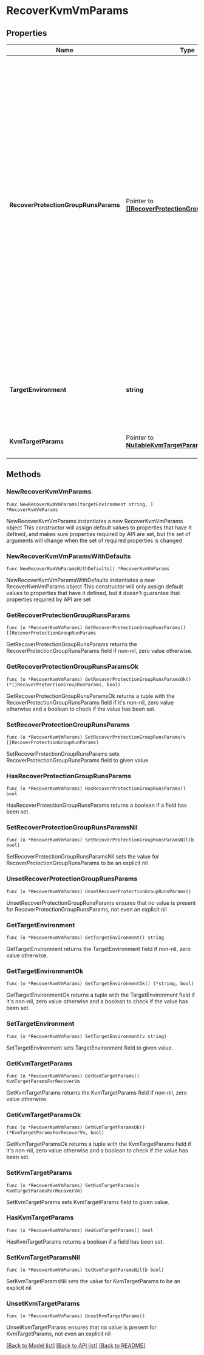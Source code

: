 # RecoverKvmVmParams

## Properties

Name | Type | Description | Notes
------------ | ------------- | ------------- | -------------
**RecoverProtectionGroupRunsParams** | Pointer to [**[]RecoverProtectionGroupRunParams**](RecoverProtectionGroupRunParams.md) | Specifies the Protection Group Runs params to recover. All the VM&#39;s that are successfully backed up by specified Runs will be recovered. This can be specified along with individual snapshots of VMs. User has to make sure that specified Object snapshots and Protection Group Runs should not have any intersection. For example, user cannot specify multiple Runs which has same Object or an Object snapshot and a Run which has same Object&#39;s snapshot. | [optional] 
**TargetEnvironment** | **string** | Specifies the environment of the recovery target. The corresponding params below must be filled out. | 
**KvmTargetParams** | Pointer to [**NullableKvmTargetParamsForRecoverVm**](KvmTargetParamsForRecoverVm.md) | Specifies the params for recovering to a KVM target. | [optional] 

## Methods

### NewRecoverKvmVmParams

`func NewRecoverKvmVmParams(targetEnvironment string, ) *RecoverKvmVmParams`

NewRecoverKvmVmParams instantiates a new RecoverKvmVmParams object
This constructor will assign default values to properties that have it defined,
and makes sure properties required by API are set, but the set of arguments
will change when the set of required properties is changed

### NewRecoverKvmVmParamsWithDefaults

`func NewRecoverKvmVmParamsWithDefaults() *RecoverKvmVmParams`

NewRecoverKvmVmParamsWithDefaults instantiates a new RecoverKvmVmParams object
This constructor will only assign default values to properties that have it defined,
but it doesn't guarantee that properties required by API are set

### GetRecoverProtectionGroupRunsParams

`func (o *RecoverKvmVmParams) GetRecoverProtectionGroupRunsParams() []RecoverProtectionGroupRunParams`

GetRecoverProtectionGroupRunsParams returns the RecoverProtectionGroupRunsParams field if non-nil, zero value otherwise.

### GetRecoverProtectionGroupRunsParamsOk

`func (o *RecoverKvmVmParams) GetRecoverProtectionGroupRunsParamsOk() (*[]RecoverProtectionGroupRunParams, bool)`

GetRecoverProtectionGroupRunsParamsOk returns a tuple with the RecoverProtectionGroupRunsParams field if it's non-nil, zero value otherwise
and a boolean to check if the value has been set.

### SetRecoverProtectionGroupRunsParams

`func (o *RecoverKvmVmParams) SetRecoverProtectionGroupRunsParams(v []RecoverProtectionGroupRunParams)`

SetRecoverProtectionGroupRunsParams sets RecoverProtectionGroupRunsParams field to given value.

### HasRecoverProtectionGroupRunsParams

`func (o *RecoverKvmVmParams) HasRecoverProtectionGroupRunsParams() bool`

HasRecoverProtectionGroupRunsParams returns a boolean if a field has been set.

### SetRecoverProtectionGroupRunsParamsNil

`func (o *RecoverKvmVmParams) SetRecoverProtectionGroupRunsParamsNil(b bool)`

 SetRecoverProtectionGroupRunsParamsNil sets the value for RecoverProtectionGroupRunsParams to be an explicit nil

### UnsetRecoverProtectionGroupRunsParams
`func (o *RecoverKvmVmParams) UnsetRecoverProtectionGroupRunsParams()`

UnsetRecoverProtectionGroupRunsParams ensures that no value is present for RecoverProtectionGroupRunsParams, not even an explicit nil
### GetTargetEnvironment

`func (o *RecoverKvmVmParams) GetTargetEnvironment() string`

GetTargetEnvironment returns the TargetEnvironment field if non-nil, zero value otherwise.

### GetTargetEnvironmentOk

`func (o *RecoverKvmVmParams) GetTargetEnvironmentOk() (*string, bool)`

GetTargetEnvironmentOk returns a tuple with the TargetEnvironment field if it's non-nil, zero value otherwise
and a boolean to check if the value has been set.

### SetTargetEnvironment

`func (o *RecoverKvmVmParams) SetTargetEnvironment(v string)`

SetTargetEnvironment sets TargetEnvironment field to given value.


### GetKvmTargetParams

`func (o *RecoverKvmVmParams) GetKvmTargetParams() KvmTargetParamsForRecoverVm`

GetKvmTargetParams returns the KvmTargetParams field if non-nil, zero value otherwise.

### GetKvmTargetParamsOk

`func (o *RecoverKvmVmParams) GetKvmTargetParamsOk() (*KvmTargetParamsForRecoverVm, bool)`

GetKvmTargetParamsOk returns a tuple with the KvmTargetParams field if it's non-nil, zero value otherwise
and a boolean to check if the value has been set.

### SetKvmTargetParams

`func (o *RecoverKvmVmParams) SetKvmTargetParams(v KvmTargetParamsForRecoverVm)`

SetKvmTargetParams sets KvmTargetParams field to given value.

### HasKvmTargetParams

`func (o *RecoverKvmVmParams) HasKvmTargetParams() bool`

HasKvmTargetParams returns a boolean if a field has been set.

### SetKvmTargetParamsNil

`func (o *RecoverKvmVmParams) SetKvmTargetParamsNil(b bool)`

 SetKvmTargetParamsNil sets the value for KvmTargetParams to be an explicit nil

### UnsetKvmTargetParams
`func (o *RecoverKvmVmParams) UnsetKvmTargetParams()`

UnsetKvmTargetParams ensures that no value is present for KvmTargetParams, not even an explicit nil

[[Back to Model list]](../README.md#documentation-for-models) [[Back to API list]](../README.md#documentation-for-api-endpoints) [[Back to README]](../README.md)



